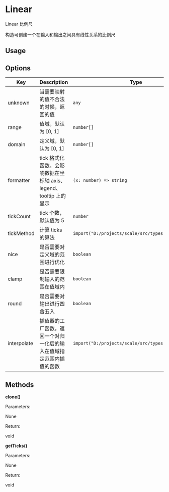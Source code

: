 # Linear

Linear 比例尺

构造可创建一个在输入和输出之间具有线性关系的比例尺

## Usage


## Options

| Key | Description | Type | Default|
| ----| ----------- | -----| -------|
| unknown | 当需要映射的值不合法的时候，返回的值 | <code>any</code> | `undefined` |
| range | 值域，默认为 [0, 1] | <code>number[]</code> | `[0, 1]` |
| domain | 定义域，默认为 [0, 1] | <code>number[]</code> | `[0, 1]` |
| formatter | tick 格式化函数，会影响数据在坐标轴 axis、legend、tooltip 上的显示 | <code>(x: number) => string</code> | `(x) => string` |
| tickCount | tick 个数，默认值为 5 | <code>number</code> | `undefined` |
| tickMethod | 计算 ticks 的算法 | <code>import("D:/projects/scale/src/types").TickMethod</code> | `undefined` |
| nice | 是否需要对定义域的范围进行优化 | <code>boolean</code> | `undefined` |
| clamp | 是否需要限制输入的范围在值域内 | <code>boolean</code> | `undefined` |
| round | 是否需要对输出进行四舍五入 | <code>boolean</code> | `undefined` |
| interpolate | 插值器的工厂函数，返回一个对归一化后的输入在值域指定范围内插值的函数 | <code>import("D:/projects/scale/src/types").Interpolate</code> | `undefined` |

## Methods

**clone()**


Parameters:

None

Return:

void 

**getTicks()**


Parameters:

None

Return:

void 

